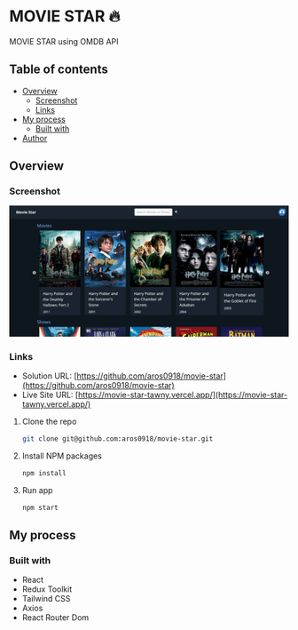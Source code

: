 # MOVIE STAR 🔥

MOVIE STAR using OMDB API

## Table of contents

- [Overview](#overview)
  - [Screenshot](#screenshot)
  - [Links](#links)
- [My process](#my-process)
  - [Built with](#built-with)
- [Author](#author)

## Overview

### Screenshot

![](./movie-star.png)

### Links

- Solution URL: [https://github.com/aros0918/movie-star](https://github.com/aros0918/movie-star)
- Live Site URL: [https://movie-star-tawny.vercel.app/](https://movie-star-tawny.vercel.app/)

1. Clone the repo

   ```sh
   git clone git@github.com:aros0918/movie-star.git
   ```

2. Install NPM packages

   ```sh
   npm install
   ```

3. Run app

   ```sh
   npm start
   ```

## My process

### Built with

- React
- Redux Toolkit
- Tailwind CSS
- Axios
- React Router Dom



